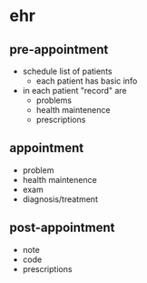 # ehr

## pre-appointment
- schedule list of patients
  - each patient has basic info
- in each patient "record" are
  - problems
  - health maintenence
  - prescriptions
  
## appointment
- problem
- health maintenence
- exam
- diagnosis/treatment

## post-appointment
- note
- code
- prescriptions
